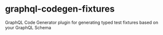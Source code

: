 # graphql-codegen-fixtures

GraphQL Code Generator plugin for generating typed test fixtures based on your GraphQL Schema
